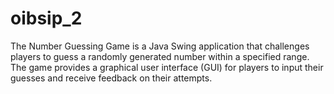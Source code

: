 # oibsip_2
The Number Guessing Game is a Java Swing application that challenges players to guess a randomly generated number within a specified range. The game provides a graphical user interface (GUI) for players to input their guesses and receive feedback on their attempts.
